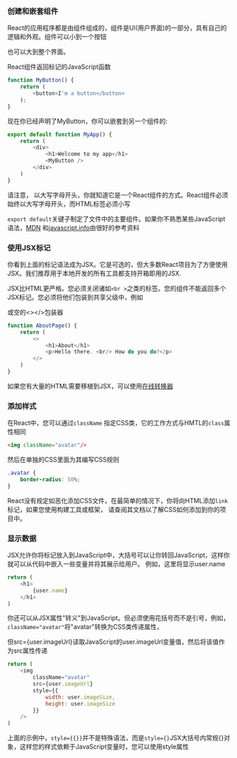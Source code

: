 ### 创建和嵌套组件

React的应用程序都是由组件组成的，组件是UI(用户界面)的一部分，具有自己的逻辑和外观。组件可以小到一个按钮

也可以大到整个界面。

React组件返回标记的JavaScript函数

```javascript
function MyButton() {
    return (
        <button>I'm a button</button>
    );
}
```

现在你已经声明了MyButton，你可以嵌套到另一个组件的:

```javascript
export default function MyApp() {
    return (
        <div>
            <h1>Welcome to my app</h1>
            <MyButton />
        </div>
    )
}
```

请注意，</Mybutton> 以大写字母开头，你就知道它是一个React组件的方式。React组件必须始终以大写字母开头，而HTML标签必须小写

`export default`关键子制定了文件中的主要组件。如果你不熟悉某些JavaScript语法，[MDN](https://developer.mozilla.org/en-US/docs/Web/JavaScript/Reference/Statements/export) 和[javascript.info](https://javascript.info/import-export)由很好的参考资料


### 使用JSX标记
你看到上面的标记语法成为JSX。它是可选的，但大多数React项目为了方便使用JSX。我们推荐用于本地开发的所有工具都支持开箱即用的JSX.

JSX比HTML更严格。您必须关闭诸如`<br >`之类的标签。您的组件不能返回多个JSX标记。您必须将他们包装到共享父级中，例如<div></div>
或空的<></>包装器

```javascript
function AboutPage() {
    return (
        <>
            <h1>About</h1>
            <p>Hello there. <br/> How do you do?</p>
        </>
    )
}
```
如果您有大量的HTML需要移植到JSX，可以使用[在线转换器](https://transform.tools/html-to-jsx)

### 添加样式
在React中，您可以通过`className` 指定CSS类，它的工作方式与HMTL的`class`属性相同

```html
<img className="avatar"/>
```

然后在单独的CSS里面为其编写CSS规则

```css
.avatar {
    border-radius: 50%;
}
```

React没有规定如恶化添加CSS文件，在最简单的情况下，你将向HTML添加`link`标记，如果您使用构建工具或框架，
请查阅其文档以了解CSS如何添加到你的项目中。

### 显示数据
JSX允许你将标记放入到JavaScript中，大括号可以让你转回JavaScript，这样你就可以从代码中嵌入一些变量并将其展示给用户。
例如，这里将显示user.name

```javascript
return (
    <h1>
        {user.name}
    </h1>
)
```

你还可以从JSX属性"转义"到JavaScript。但必须使用花括号而不是引号，例如，`className="avatar"`将"avatar"转换为CSS类传递属性，

但src={user.imageUrl}读取JavaScript的user.imageUrl变量值，然后将该值作为src属性传递

```javascript
return (
    <img
        className="avatar"
        src={user.imageUrl}
        style={{
            width: user.imageSize,
            height: user.imageSize
        }}
    />
)
```

上面的示例中，`style={{}}`并不是特殊语法，而是`style={}`JSX大括号内常规{}对象，这样您的样式依赖于JavaScript变量时，您可以使用style属性


